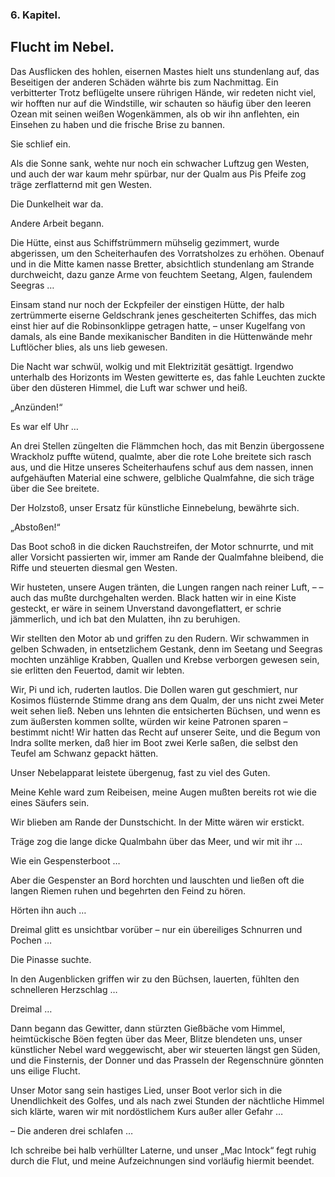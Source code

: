 <h3>6. Kapitel.</h3>
<h2>Flucht im Nebel.</h2>

Das Ausflicken des hohlen, eisernen Mastes hielt uns stundenlang auf, das
Beseitigen der anderen Schäden währte bis zum Nachmittag. Ein verbitterter
Trotz beflügelte unsere rührigen Hände, wir redeten nicht viel, wir hofften nur
auf die Windstille, wir schauten so häufig über den leeren Ozean mit seinen
weißen Wogenkämmen, als ob wir ihn anflehten, ein Einsehen zu haben und die
frische Brise zu bannen.

Sie schlief ein.

Als die Sonne sank, wehte nur noch ein schwacher Luftzug gen Westen, und auch
der war kaum mehr spürbar, nur der Qualm aus Pis Pfeife zog träge zerflatternd
mit gen Westen.

Die Dunkelheit war da.

Andere Arbeit begann.

Die Hütte, einst aus Schiffstrümmern mühselig gezimmert, wurde abgerissen, um
den Scheiterhaufen des Vorratsholzes zu erhöhen. Obenauf und in die Mitte kamen
nasse Bretter, absichtlich stundenlang am Strande durchweicht, dazu ganze Arme
von feuchtem Seetang, Algen, faulendem Seegras …

Einsam stand nur noch der Eckpfeiler der einstigen Hütte, der halb zertrümmerte
eiserne Geldschrank jenes gescheiterten Schiffes, das mich einst hier auf die
Robinsonklippe getragen hatte, – unser Kugelfang von damals, als eine Bande
mexikanischer Banditen in die Hüttenwände mehr Luftlöcher blies, als uns lieb
gewesen.

Die Nacht war schwül, wolkig und mit Elektrizität gesättigt. Irgendwo unterhalb
des Horizonts im Westen gewitterte es, das fahle Leuchten zuckte über den
düsteren Himmel, die Luft war schwer und heiß.

„Anzünden!“

Es war elf Uhr …

An drei Stellen züngelten die Flämmchen hoch, das mit Benzin übergossene
Wrackholz puffte wütend, qualmte, aber die rote Lohe breitete sich rasch aus,
und die Hitze unseres Scheiterhaufens schuf aus dem nassen, innen aufgehäuften
Material eine schwere, gelbliche Qualmfahne, die sich träge über die See
breitete.

Der Holzstoß, unser Ersatz für künstliche Einnebelung, bewährte sich.

„Abstoßen!“

Das Boot schoß in die dicken Rauchstreifen, der Motor schnurrte, und mit aller
Vorsicht passierten wir, immer am Rande der Qualmfahne bleibend, die Riffe und
steuerten diesmal gen Westen.

Wir husteten, unsere Augen tränten, die Lungen rangen nach reiner Luft, – –
auch das mußte durchgehalten werden. Black hatten wir in eine Kiste gesteckt,
er wäre in seinem Unverstand davongeflattert, er schrie jämmerlich, und ich bat
den Mulatten, ihn zu beruhigen.

Wir stellten den Motor ab und griffen zu den Rudern. Wir schwammen in gelben
Schwaden, in entsetzlichem Gestank, denn im Seetang und Seegras mochten
unzählige Krabben, Quallen und Krebse verborgen gewesen sein, sie erlitten den
Feuertod, damit wir lebten.

Wir, Pi und ich, ruderten lautlos. Die Dollen waren gut geschmiert, nur Kosimos
flüsternde Stimme drang ans dem Qualm, der uns nicht zwei Meter weit sehen
ließ. Neben uns lehnten die entsicherten Büchsen, und wenn es zum äußersten
kommen sollte, würden wir keine Patronen sparen – bestimmt nicht! Wir hatten
das Recht auf unserer Seite, und die Begum von Indra sollte merken, daß hier im
Boot zwei Kerle saßen, die selbst den Teufel am Schwanz gepackt hätten.

Unser Nebelapparat leistete übergenug, fast zu viel des Guten.

Meine Kehle ward zum Reibeisen, meine Augen mußten bereits rot wie die eines
Säufers sein.

Wir blieben am Rande der Dunstschicht. In der Mitte wären wir erstickt.

Träge zog die lange dicke Qualmbahn über das Meer, und wir mit ihr …

Wie ein Gespensterboot …

Aber die Gespenster an Bord horchten und lauschten und ließen oft die langen
Riemen ruhen und begehrten den Feind zu hören.

Hörten ihn auch …

Dreimal glitt es unsichtbar vorüber – nur ein übereiliges Schnurren und Pochen
…

Die Pinasse suchte.

In den Augenblicken griffen wir zu den Büchsen, lauerten, fühlten den
schnelleren Herzschlag …

Dreimal …

Dann begann das Gewitter, dann stürzten Gießbäche vom Himmel, heimtückische
Böen fegten über das Meer, Blitze blendeten uns, unser künstlicher Nebel ward
weggewischt, aber wir steuerten längst gen Süden, und die Finsternis, der
Donner und das Prasseln der Regenschnüre gönnten uns eilige Flucht.

Unser Motor sang sein hastiges Lied, unser Boot verlor sich in die
Unendlichkeit des Golfes, und als nach zwei Stunden der nächtliche Himmel sich
klärte, waren wir mit nordöstlichem Kurs außer aller Gefahr …

– Die anderen drei schlafen …

Ich schreibe bei halb verhüllter Laterne, und unser „Mac Intock“ fegt ruhig
durch die Flut, und meine Aufzeichnungen sind vorläufig hiermit beendet.


